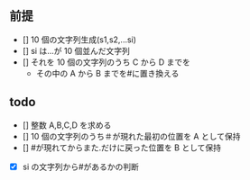 ## 前提

- [] 10 個の文字列生成(s1,s2,...si)
- [] si は...が 10 個並んだ文字列
- [] それを 10 個の文字列のうち C から D までを
  - その中の A から B までを#に置き換える

## todo

- [] 整数 A,B,C,D を求める
- [] 10 個の文字列のうち＃が現れた最初の位置を A として保持
- [] #が現れてからまた.だけに戻った位置を B として保持
- [x] si の文字列から#があるかの判断
